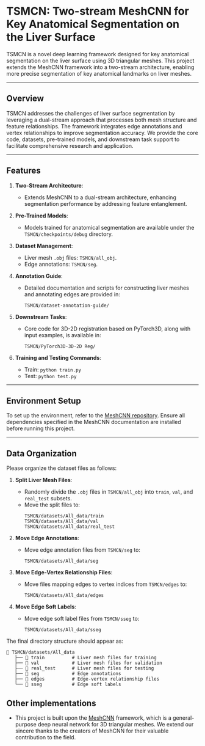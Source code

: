 # TSMCN: Two-stream MeshCNN for Key Anatomical Segmentation on the Liver Surface

TSMCN is a novel deep learning framework designed for key anatomical segmentation on the liver surface using 3D triangular meshes. This project extends the MeshCNN framework into a two-stream architecture, enabling more precise segmentation of key anatomical landmarks on liver meshes.

---

## Overview

TSMCN addresses the challenges of liver surface segmentation by leveraging a dual-stream approach that processes both mesh structure and feature relationships. The framework integrates edge annotations and vertex relationships to improve segmentation accuracy. We provide the core code, datasets, pre-trained models, and downstream task support to facilitate comprehensive research and application.

---

## Features

1. **Two-Stream Architecture**:
   - Extends MeshCNN to a dual-stream architecture, enhancing segmentation performance by addressing feature entanglement.

2. **Pre-Trained Models**:
   - Models trained for anatomical segmentation are available under the `TSMCN/checkpoints/debug` directory.

3. **Dataset Management**:
   - Liver mesh `.obj` files: `TSMCN/all_obj`.
   - Edge annotations: `TSMCN/seg`.

4. **Annotation Guide**:
   - Detailed documentation and scripts for constructing liver meshes and annotating edges are provided in:
     ```plaintext
     TSMCN/dataset-annotation-guide/
     ```

5. **Downstream Tasks**:
   - Core code for 3D-2D registration based on PyTorch3D, along with input examples, is available in:
     ```plaintext
     TSMCN/PyTorch3D-3D-2D Reg/
     ```

6. **Training and Testing Commands**:
   - Train: `python train.py`
   - Test: `python test.py`

---

## Environment Setup

To set up the environment, refer to the [MeshCNN repository](https://github.com/ranahanocka/MeshCNN). Ensure all dependencies specified in the MeshCNN documentation are installed before running this project.

---

## Data Organization

Please organize the dataset files as follows:

1. **Split Liver Mesh Files**:
   - Randomly divide the `.obj` files in `TSMCN/all_obj` into `train`, `val`, and `real_test` subsets.
   - Move the split files to:
     ```plaintext
     TSMCN/datasets/All_data/train
     TSMCN/datasets/All_data/val
     TSMCN/datasets/All_data/real_test
     ```

2. **Move Edge Annotations**:
   - Move edge annotation files from `TSMCN/seg` to:
     ```plaintext
     TSMCN/datasets/All_data/seg
     ```

3. **Move Edge-Vertex Relationship Files**:
   - Move files mapping edges to vertex indices from `TSMCN/edges` to:
     ```plaintext
     TSMCN/datasets/All_data/edges
     ```

4. **Move Edge Soft Labels**:
   - Move edge soft label files from `TSMCN/sseg` to:
     ```plaintext
     TSMCN/datasets/All_data/sseg
     ```

The final directory structure should appear as:

```plaintext
📂 TSMCN/datasets/All_data
   ├── 📂 train          # Liver mesh files for training
   ├── 📂 val            # Liver mesh files for validation
   ├── 📂 real_test      # Liver mesh files for testing
   ├── 📂 seg            # Edge annotations
   ├── 📂 edges          # Edge-vertex relationship files
   └── 📂 sseg           # Edge soft labels
```


## Other implementations

- This project is built upon the [MeshCNN](https://github.com/ranahanocka/MeshCNN) framework, which is a general-purpose deep neural network for 3D triangular meshes. We extend our sincere thanks to the creators of MeshCNN for their valuable contribution to the field.
